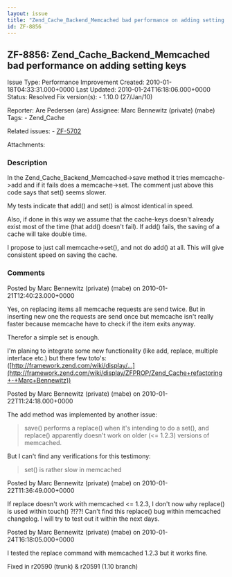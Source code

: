 ```yaml
---
layout: issue
title: "Zend_Cache_Backend_Memcached bad performance on adding setting keys"
id: ZF-8856
---
```


ZF-8856: Zend\_Cache\_Backend\_Memcached bad performance on adding setting keys
-------------------------------------------------------------------------------

 Issue Type: Performance Improvement Created: 2010-01-18T04:33:31.000+0000 Last Updated: 2010-01-24T16:18:06.000+0000 Status: Resolved Fix version(s): - 1.10.0 (27/Jan/10)
 
 Reporter:  Are Pedersen (are)  Assignee:  Marc Bennewitz (private) (mabe)  Tags: - Zend\_Cache
 
 Related issues: - [ZF-5702](/issues/browse/ZF-5702)
 
 Attachments: 
### Description

In the Zend\_Cache\_Backend\_Memcached->save method it tries memcache->add and if it fails does a memcache->set. The comment just above this code says that set() seems slower.

My tests indicate that add() and set() is almost identical in speed.

Also, if done in this way we assume that the cache-keys doesn't already exist most of the time (that add() doesn't fail). If add() fails, the saving of a cache will take double time.

I propose to just call memcache->set(), and not do add() at all. This will give consistent speed on saving the cache.

 

 

### Comments

Posted by Marc Bennewitz (private) (mabe) on 2010-01-21T12:40:23.000+0000

Yes, on replacing items all memcache requests are send twice. But in inserting new one the requests are send once but memcache isn't really faster because memcache have to check if the item exits anyway.

Therefor a simple set is enough.

I'm planing to integrate some new functionality (like add, replace, multiple interface etc.) but there few toto's: ([http://framework.zend.com/wiki/display/…](http://framework.zend.com/wiki/display/ZFPROP/Zend_Cache+refactoring+-+Marc+Bennewitz))

 

 

Posted by Marc Bennewitz (private) (mabe) on 2010-01-22T11:24:18.000+0000

The add method was implemented by another issue:

> save() performs a replace() when it's intending to do a set(), and replace() apparently doesn't work on older (<= 1.2.3) versions of memcached.

But I can't find any verifications for this testimony:

> set() is rather slow in memcached

 

 

Posted by Marc Bennewitz (private) (mabe) on 2010-01-22T11:36:49.000+0000

If replace doesn't work with memcached <= 1.2.3, I don't now why replace() is used within touch() ?!??! Can't find this replace() bug within memcached changelog. I will try to test out it within the next days.

 

 

Posted by Marc Bennewitz (private) (mabe) on 2010-01-24T16:18:05.000+0000

I tested the replace command with memcached 1.2.3 but it works fine.

Fixed in r20590 (trunk) & r20591 (1.10 branch)

 

 